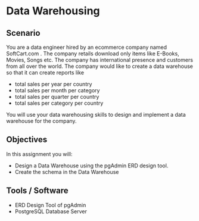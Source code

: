 # Data Warehousing

## Scenario
You are a data engineer hired by an ecommerce company named SoftCart.com . The company retails download only items like E-Books, Movies, Songs etc. The company has international presence and customers from all over the world. The company would like to create a data warehouse so that it can create reports like

- total sales per year per country
- total sales per month per category
- total sales per quarter per country
- total sales per category per country

You will use your data warehousing skills to design and implement a data warehouse for the company.

## Objectives
In this assignment you will:

- Design a Data Warehouse using the pgAdmin ERD design tool.
- Create the schema in the Data Warehouse

## Tools / Software
- ERD Design Tool of pgAdmin
- PostgreSQL Database Server
